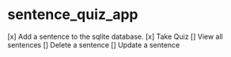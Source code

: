 # sentence_quiz_app

[x] Add a sentence to the sqlite database.
[x] Take Quiz
[] View all sentences
[] Delete a sentence
[] Update a sentence
